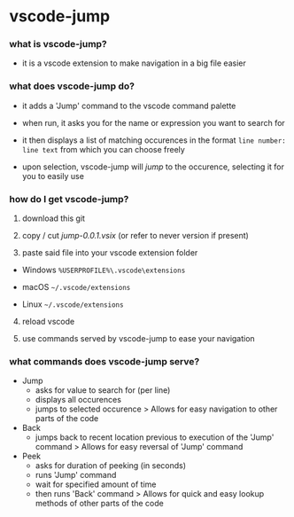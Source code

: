 
#  vscode-jump

###  what is vscode-jump?

- it is a vscode extension to make navigation in a big file easier

###  what does vscode-jump do?

- it adds a 'Jump' command to the vscode command palette

- when run, it asks you for the name or expression you want to search for

- it then displays a list of matching occurences in the format ``line number: line text`` from which you can choose freely

- upon selection, vscode-jump will *jump* to the occurence, selecting it for you to easily use

###  how do I get vscode-jump?

1. download this git

2. copy / cut *jump-0.0.1.vsix* (or refer to never version if present)

3. paste said file into your vscode extension folder

- Windows `%USERPROFILE%\.vscode\extensions`

- macOS `~/.vscode/extensions`

- Linux `~/.vscode/extensions`

4. reload vscode

5. use commands served by vscode-jump to ease your navigation
### what commands does vscode-jump serve?
- Jump
	- asks for value to search for (per line)
	- displays all occurences
	- jumps to selected occurence
\> Allows for easy navigation to other parts of the code
- Back
	- jumps back to recent location previous to execution of the 'Jump' command
\> Allows for easy reversal of 'Jump' command
- Peek
	- asks for duration of peeking (in seconds)
	- runs 'Jump' command
	- wait for specified amount of time
	- then runs 'Back' command
\> Allows for quick and easy lookup methods of other parts of the code